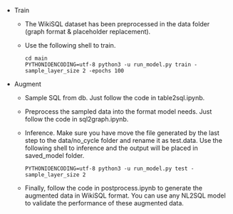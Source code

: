 - Train

  - The WikiSQL dataset has been preprocessed in the data folder (graph format & placeholder replacement).

  - Use the following shell to train.

    ```shell
    cd main
    PYTHONIOENCODING=utf-8 python3 -u run_model.py train -sample_layer_size 2 -epochs 100
    ```

- Augment

  - Sample SQL from db. Just follow the code in table2sql.ipynb.

  - Preprocess the sampled data into the format model needs. Just follow the code in sql2graph.ipynb.

  - Inference. Make sure you have move the file generated by the last step to the data/no_cycle folder and rename it as test.data. Use the following shell to inference and the output will be placed in saved_model folder.

    ```shell
    PYTHONIOENCODING=utf-8 python3 -u run_model.py test -sample_layer_size 2
    ```

  - Finally, follow the code in postprocess.ipynb to generate the augmented data in WikiSQL format. You can use any NL2SQL model to validate the performance of these augmented data.

